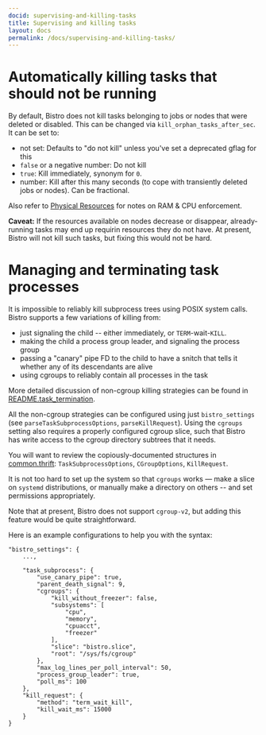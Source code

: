 ```yaml
---
docid: supervising-and-killing-tasks
title: Supervising and killing tasks
layout: docs
permalink: /docs/supervising-and-killing-tasks/
---
```


# Automatically killing tasks that should not be running

By default, Bistro does not kill tasks belonging to jobs or nodes that were
deleted or disabled.  This can be changed via `kill_orphan_tasks_after_sec`. 
It can be set to:

 * not set: Defaults to "do not kill" unless you've set a deprecated gflag for this
 * `false` or a negative number: Do not kill
 * `true`: Kill immediately, synonym for `0`.
 * number: Kill after this many seconds (to cope with transiently deleted jobs or nodes). Can be fractional.

Also refer to 
[Physical Resources](https://facebook.github.io/bistro/docs/physical-resources/)
for notes on RAM & CPU enforcement.

**Caveat:** If the resources available on nodes decrease or disappear,
already-running tasks may end up requirin resources they do not have. At
present, Bistro will not kill such tasks, but fixing this would not be hard.

# Managing and terminating task processes

It is impossible to reliably kill subprocess trees using POSIX system calls. Bistro supports a few variations of killing from:

* just signaling the child -- either immediately, or `TERM`-wait-`KILL`.
* making the child a process group leader, and signaling the process group
* passing a "canary" pipe FD to the child to have a snitch that tells it whether any of its descendants are alive
* using cgroups to reliably contain all processes in the task

More detailed discussion of non-cgroup killing strategies can be found in
[README.task_termination](https://github.com/facebook/bistro/blob/master/bistro/processes/README.task_termination).

All the non-cgroup strategies can be configured using just `bistro_settings`
(see `parseTaskSubprocessOptions`, `parseKillRequest`).  Using the `cgroups`
setting also requires a properly configured cgroup slice, such that Bistro
has write access to the cgroup directory subtrees that it needs.

You will want to review the copiously-documented structures in
[common.thrift](https://github.com/facebook/bistro/blob/master/bistro/if/common.thrift):
`TaskSubprocessOptions`, `CGroupOptions`, `KillRequest`.

It is not too hard to set up the system so that `cgroups` works — make a slice on `systemd` distributions, or manually make a directory on others -- and set permissions appropriately.

Note that at present, Bistro does not support `cgroup-v2`, but adding
this feature would be quite straightforward.

Here is an example configurations to help you with the syntax:

```
"bistro_settings": {
    ...,
   
    "task_subprocess": {
        "use_canary_pipe": true,
        "parent_death_signal": 9,
        "cgroups": {
            "kill_without_freezer": false,
            "subsystems": [
                "cpu",
                "memory",
                "cpuacct",
                "freezer"
            ],
            "slice": "bistro.slice",
            "root": "/sys/fs/cgroup"
        },
        "max_log_lines_per_poll_interval": 50,
        "process_group_leader": true,
        "poll_ms": 100
    },
    "kill_request": {
        "method": "term_wait_kill",
        "kill_wait_ms": 15000
    }
}
```

